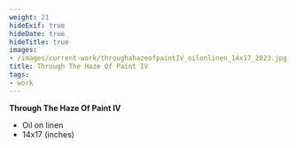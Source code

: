 ```yaml
---
weight: 21
hideExif: true
hideDate: true
hideTitle: true
images:
- /images/current-work/throughahazeofpaintIV_oilonlinen_14x17_2023.jpg
title: Through The Haze Of Paint IV
tags:
- work
---
```

**Through The Haze Of Paint IV**
- Oil on linen
- 14x17 (inches)